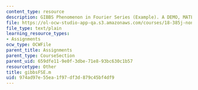```yaml
---
content_type: resource
description: GIBBS Phenomenon in Fourier Series (Example). A DEMO, MATLAB function.
file: https://ol-ocw-studio-app-qa.s3.amazonaws.com/courses/18-385j-nonlinear-dynamics-and-chaos-fall-2004/974ad97e55ea1f97df3d879c45bf4df9_gibbsFSE.m
file_type: text/plain
learning_resource_types:
- Assignments
ocw_type: OCWFile
parent_title: Assignments
parent_type: CourseSection
parent_uid: 659dfe11-9e0f-3dbe-71e8-93bc630c1b57
resourcetype: Other
title: gibbsFSE.m
uid: 974ad97e-55ea-1f97-df3d-879c45bf4df9
---
```

